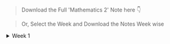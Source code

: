 > Download the Full 'Mathematics 2' Note here 👇

> Or, Select the Week and Download the Notes Week wise

<details><summary>Week 1</summary>

> Download the Full Week-1 Note here 👇
<!-- - [Week 1](https://raw.githubusercontent.com/hisayakhere/IITM-BS-DS/main/Levels/01Foundation-Level/004Mathematics2/Week01/Week1-M2.pdf) -->

> Downlaod the Notes Lecture wise 👇
<!-- Lectures -->
- [Lecture-1](https://raw.githubusercontent.com/hisayakhere/IITM-BS-DS/main/Levels/01Foundation-Level/004Mathematics2/Week01/Lecture1.1.pdf)
- [Lecture-2](https://raw.githubusercontent.com/hisayakhere/IITM-BS-DS/main/Levels/01Foundation-Level/004Mathematics2/Week01/Lecture1.2.pdf)
- [Lecture-3](https://raw.githubusercontent.com/hisayakhere/IITM-BS-DS/main/Levels/01Foundation-Level/004Mathematics2/Week01/Lecture1.3.pdf)
- [Lecture-4](https://raw.githubusercontent.com/hisayakhere/IITM-BS-DS/main/Levels/01Foundation-Level/004Mathematics2/Week01/Lecture1.4.pdf)
- [Lecture-5](https://raw.githubusercontent.com/hisayakhere/IITM-BS-DS/main/Levels/01Foundation-Level/004Mathematics2/Week01/Lecture1.5.pdf)
<!-- Tutorials -->
- [Tutorial 01](https://raw.githubusercontent.com/hisayakhere/IITM-BS-DS/main/Levels/01Foundation-Level/004Mathematics2/Week01/Tutorial1.1.pdf)
- [Tutorial 02](https://raw.githubusercontent.com/hisayakhere/IITM-BS-DS/main/Levels/01Foundation-Level/004Mathematics2/Week01/Tutorial1.2.pdf) 
- [Tutorial 03](https://raw.githubusercontent.com/hisayakhere/IITM-BS-DS/main/Levels/01Foundation-Level/004Mathematics2/Week01/Tutorial1.3.pdf)
<!-- - [Tutorial 04](https://raw.githubusercontent.com/hisayakhere/IITM-BS-DS/main/Levels/01Foundation-Level/004Mathematics2/Week01/Tutorial1.4.pdf) -->
<!-- - [Tutorial 05](https://raw.githubusercontent.com/hisayakhere/IITM-BS-DS/main/Levels/01Foundation-Level/004Mathematics2/Week01/Tutorial1.5.pdf) -->
<!-- - [Tutorial 06](https://raw.githubusercontent.com/hisayakhere/IITM-BS-DS/main/Levels/01Foundation-Level/004Mathematics2/Week01/Tutorial1.6.pdf) -->
<!-- - [Tutorial 07](https://raw.githubusercontent.com/hisayakhere/IITM-BS-DS/main/Levels/01Foundation-Level/004Mathematics2/Week01/Tutorial1.7.pdf) -->
<!-- - [Tutorial 08](https://raw.githubusercontent.com/hisayakhere/IITM-BS-DS/main/Levels/01Foundation-Level/004Mathematics2/Week01/Tutorial1.8.pdf) -->
</details>